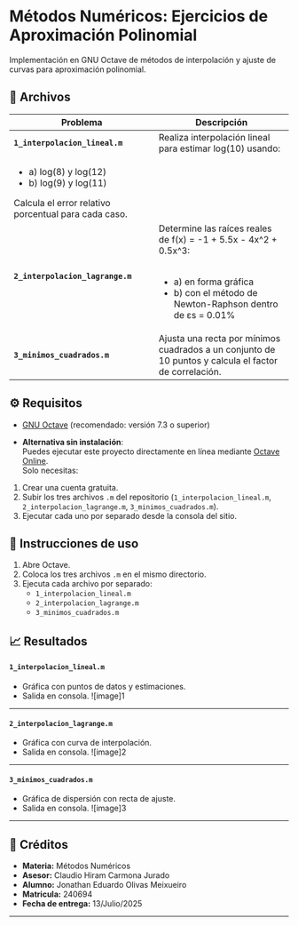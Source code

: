 # Métodos Numéricos: Ejercicios de Aproximación Polinomial

Implementación en GNU Octave de métodos de interpolación y ajuste de curvas para aproximación polinomial.

## 📂 Archivos

| Problema | Descripción |
|----------|-------------|
| **`1_interpolacion_lineal.m`**  | Realiza interpolación lineal para estimar log(10) usando:
<ul><li>a) log(8) y log(12)</li><li>b) log(9) y log(11)</li></ul>Calcula el error relativo porcentual para cada caso. |
| **`2_interpolacion_lagrange.m`**  | Determine las raíces reales de f(x) = -1 + 5.5x - 4x^2 + 0.5x^3:<br><br><ul><li>a) en forma gráfica</li><li>b) con el método de Newton-Raphson dentro de εs = 0.01%</li></ul> |
| **`3_minimos_cuadrados.m`**  | Ajusta una recta por mínimos cuadrados a un conjunto de 10 puntos y calcula el factor de correlación. |


## ⚙️ Requisitos

- [GNU Octave](https://www.gnu.org/software/octave/) (recomendado: versión 7.3 o superior)

- **Alternativa sin instalación**:  
  Puedes ejecutar este proyecto directamente en línea mediante [Octave Online](https://octave-online.net).  
  Solo necesitas:
1. Crear una cuenta gratuita.
2. Subir los tres archivos `.m` del repositorio (`1_interpolacion_lineal.m`, `2_interpolacion_lagrange.m`, `3_minimos_cuadrados.m`).
3. Ejecutar cada uno por separado desde la consola del sitio.

## 🚀 Instrucciones de uso

1. Abre Octave.
2. Coloca los tres archivos `.m` en el mismo directorio.
3. Ejecuta cada archivo por separado:
   - `1_interpolacion_lineal.m`
   - `2_interpolacion_lagrange.m`
   - `3_minimos_cuadrados.m`

## 📈 Resultados

#### `1_interpolacion_lineal.m`
- Gráfica con puntos de datos y estimaciones.
- Salida en consola.
![image]1

---
#### `2_interpolacion_lagrange.m`
- Gráfica con curva de interpolación.
- Salida en consola.
![image]2

---

#### `3_minimos_cuadrados.m`
- Gráfica de dispersión con recta de ajuste.
- Salida en consola.
![image]3


---

## 🧾 Créditos
- **Materia:** Métodos Numéricos
- **Asesor:** Claudio Hiram Carmona Jurado
- **Alumno:** Jonathan Eduardo Olivas Meixueiro
- **Matricula:** 240694
- **Fecha de entrega:** 13/Julio/2025

---
